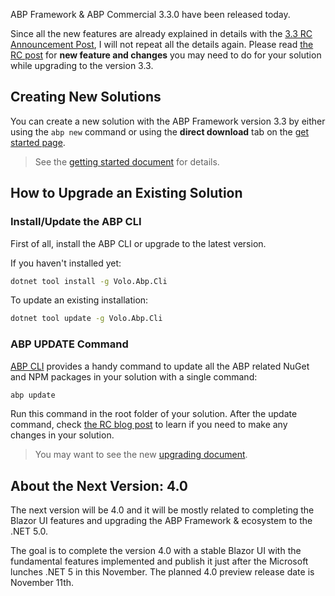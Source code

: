 
ABP Framework & ABP Commercial 3.3.0 have been released today.

Since all the new features are already explained in details with the [3.3 RC Announcement Post](https://blog.abp.io/abp/ABP-Framework-ABP-Commercial-v3.3-RC-Have-Been-Released), I will not repeat all the details again. Please read [the RC post](https://blog.abp.io/abp/ABP-Framework-ABP-Commercial-v3.3-RC-Have-Been-Released) for **new feature and changes** you may need to do for your solution while upgrading to the version 3.3.

## Creating New Solutions

You can create a new solution with the ABP Framework version 3.3 by either using the `abp new` command or using the **direct download** tab on the [get started page](https://abp.io/get-started).

> See the [getting started document](https://docs.abp.io/en/abp/latest/Getting-Started) for details.

## How to Upgrade an Existing Solution

### Install/Update the ABP CLI

First of all, install the ABP CLI or upgrade to the latest version.

If you haven't installed yet:

````bash
dotnet tool install -g Volo.Abp.Cli
````

To update an existing installation:

```bash
dotnet tool update -g Volo.Abp.Cli
```

### ABP UPDATE Command

[ABP CLI](https://docs.abp.io/en/abp/latest/CLI) provides a handy command to update all the ABP related NuGet and NPM packages in your solution with a single command:

````bash
abp update
````

Run this command in the root folder of your solution. After the update command, check [the RC blog post](https://blog.abp.io/abp/ABP-Framework-ABP-Commercial-v3.3-RC-Have-Been-Released) to learn if you need to make any changes in your solution.

> You may want to see the new [upgrading document](https://docs.abp.io/en/abp/latest/Upgrading).

## About the Next Version: 4.0

The next version will be 4.0 and it will be mostly related to completing the Blazor UI features and upgrading the ABP Framework & ecosystem to the .NET 5.0.

The goal is to complete the version 4.0 with a stable Blazor UI with the fundamental features implemented and publish it just after the Microsoft lunches .NET 5 in this November. The planned 4.0 preview release date is November 11th.